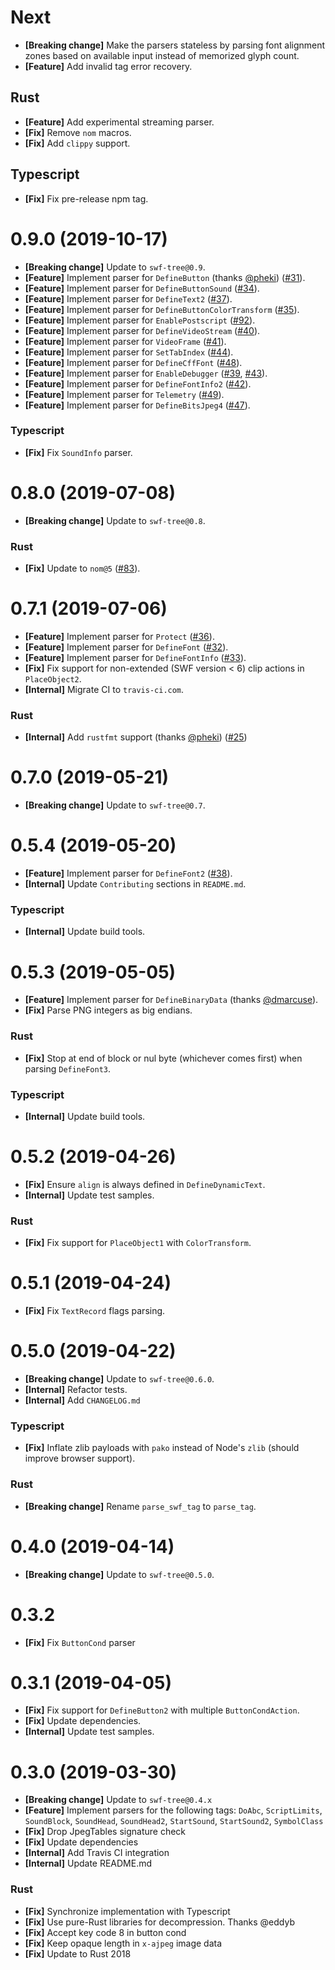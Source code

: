 # Next

- **[Breaking change]** Make the parsers stateless by parsing font alignment zones based on available input instead of memorized glyph count.
- **[Feature]** Add invalid tag error recovery.

## Rust

- **[Feature]** Add experimental streaming parser.
- **[Fix]** Remove `nom` macros.
- **[Fix]** Add `clippy` support.

## Typescript

- **[Fix]** Fix pre-release npm tag.

# 0.9.0 (2019-10-17)

- **[Breaking change]** Update to `swf-tree@0.9`.
- **[Feature]** Implement parser for `DefineButton` (thanks [@pheki](https://github.com/pheki)) ([#31](https://github.com/open-flash/swf-parser/issues/31)).
- **[Feature]** Implement parser for `DefineButtonSound` ([#34](https://github.com/open-flash/swf-parser/issues/34)).
- **[Feature]** Implement parser for `DefineText2` ([#37](https://github.com/open-flash/swf-parser/issues/37)).
- **[Feature]** Implement parser for `DefineButtonColorTransform` ([#35](https://github.com/open-flash/swf-parser/issues/35)).
- **[Feature]** Implement parser for `EnablePostscript` ([#92](https://github.com/open-flash/swf-parser/issues/92)).
- **[Feature]** Implement parser for `DefineVideoStream` ([#40](https://github.com/open-flash/swf-parser/issues/40)).
- **[Feature]** Implement parser for `VideoFrame` ([#41](https://github.com/open-flash/swf-parser/issues/41)).
- **[Feature]** Implement parser for `SetTabIndex` ([#44](https://github.com/open-flash/swf-parser/issues/44)).
- **[Feature]** Implement parser for `DefineCffFont` ([#48](https://github.com/open-flash/swf-parser/issues/48)).
- **[Feature]** Implement parser for `EnableDebugger` ([#39](https://github.com/open-flash/swf-parser/issues/39), [#43](https://github.com/open-flash/swf-parser/issues/43)).
- **[Feature]** Implement parser for `DefineFontInfo2` ([#42](https://github.com/open-flash/swf-parser/issues/42)).
- **[Feature]** Implement parser for `Telemetry` ([#49](https://github.com/open-flash/swf-parser/issues/49)).
- **[Feature]** Implement parser for `DefineBitsJpeg4` ([#47](https://github.com/open-flash/swf-parser/issues/47)).

### Typescript

- **[Fix]** Fix `SoundInfo` parser.

# 0.8.0 (2019-07-08)

- **[Breaking change]** Update to `swf-tree@0.8`.

### Rust

- **[Fix]** Update to `nom@5` ([#83](https://github.com/open-flash/swf-parser/issues/83)).

# 0.7.1 (2019-07-06)

- **[Feature]** Implement parser for `Protect` ([#36](https://github.com/open-flash/swf-parser/issues/36)).
- **[Feature]** Implement parser for `DefineFont` ([#32](https://github.com/open-flash/swf-parser/issues/32)).
- **[Feature]** Implement parser for `DefineFontInfo` ([#33](https://github.com/open-flash/swf-parser/issues/33)).
- **[Fix]** Fix support for non-extended (SWF version < 6) clip actions in `PlaceObject2`.
- **[Internal]** Migrate CI to `travis-ci.com`.

### Rust

- **[Internal]** Add `rustfmt` support (thanks [@pheki](https://github.com/pheki)) ([#25](https://github.com/open-flash/swf-parser/issues/25))

# 0.7.0 (2019-05-21)

- **[Breaking change]** Update to `swf-tree@0.7`.

# 0.5.4 (2019-05-20)

- **[Feature]** Implement parser for `DefineFont2` ([#38](https://github.com/open-flash/swf-parser/issues/38)).
- **[Internal]** Update `Contributing` sections in `README.md`. 

### Typescript

- **[Internal]** Update build tools.

# 0.5.3 (2019-05-05)

- **[Feature]** Implement parser for `DefineBinaryData` (thanks [@dmarcuse](https://github.com/dmarcuse)).
- **[Fix]** Parse PNG integers as big endians.

### Rust

- **[Fix]** Stop at end of block or nul byte (whichever comes first) when parsing `DefineFont3`.

### Typescript

- **[Internal]** Update build tools.

# 0.5.2 (2019-04-26)

- **[Fix]** Ensure `align` is always defined in `DefineDynamicText`.
- **[Internal]** Update test samples.

### Rust

- **[Fix]** Fix support for `PlaceObject1` with `ColorTransform`.

# 0.5.1 (2019-04-24)

- **[Fix]** Fix `TextRecord` flags parsing.

# 0.5.0 (2019-04-22)

- **[Breaking change]** Update to `swf-tree@0.6.0`.
- **[Internal]** Refactor tests.
- **[Internal]** Add `CHANGELOG.md`

### Typescript

- **[Fix]** Inflate zlib payloads with `pako` instead of Node's `zlib` (should improve browser support).

### Rust

- **[Breaking change]** Rename `parse_swf_tag` to `parse_tag`.

# 0.4.0 (2019-04-14)

- **[Breaking change]** Update to `swf-tree@0.5.0`.

# 0.3.2

- **[Fix]** Fix `ButtonCond` parser

# 0.3.1 (2019-04-05)

- **[Fix]** Fix support for `DefineButton2` with multiple `ButtonCondAction`.
- **[Fix]** Update dependencies.
- **[Internal]** Update test samples.

# 0.3.0 (2019-03-30)

- **[Breaking change]** Update to `swf-tree@0.4.x`
- **[Feature]** Implement parsers for the following tags: `DoAbc`, `ScriptLimits`, `SoundBlock`, `SoundHead`, `SoundHead2`, `StartSound`, `StartSound2`, `SymbolClass`
- **[Fix]** Drop JpegTables signature check
- **[Fix]** Update dependencies
- **[Internal]** Add Travis CI integration
- **[Internal]** Update README.md

### Rust

- **[Fix]** Synchronize implementation with Typescript
- **[Fix]** Use pure-Rust libraries for decompression. Thanks @eddyb
- **[Fix]** Accept key code 8 in button cond
- **[Fix]** Keep opaque length in `x-ajpeg` image data
- **[Fix]** Update to Rust 2018

